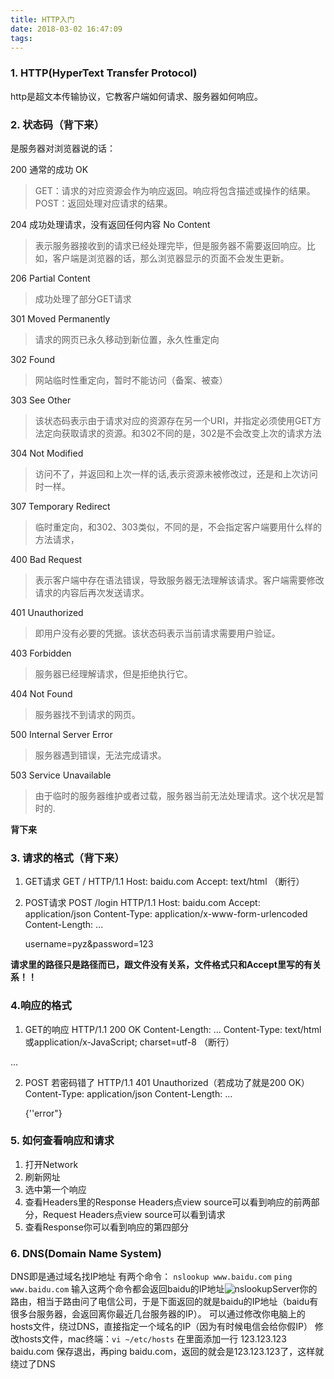 ```yaml
---
title: HTTP入门
date: 2018-03-02 16:47:09
tags:
---
```

### 1. HTTP(HyperText Transfer Protocol)
http是超文本传输协议，它教客户端如何请求、服务器如何响应。

### 2. 状态码（背下来）
是服务器对浏览器说的话：

200 通常的成功 OK
> GET：请求的对应资源会作为响应返回。响应将包含描述或操作的结果。
POST：返回处理对应请求的结果。

204 成功处理请求，没有返回任何内容 No Content
> 表示服务器接收到的请求已经处理完毕，但是服务器不需要返回响应。比如，客户端是浏览器的话，那么浏览器显示的页面不会发生更新。

206 Partial Content
> 成功处理了部分GET请求


301 Moved Permanently
> 请求的网页已永久移动到新位置，永久性重定向


302 Found
> 网站临时性重定向，暂时不能访问（备案、被查）

303 See Other
> 该状态码表示由于请求对应的资源存在另一个URI，并指定必须使用GET方法定向获取请求的资源。和302不同的是，302是不会改变上次的请求方法

304 Not Modified
> 访问不了，并返回和上次一样的话,表示资源未被修改过，还是和上次访问时一样。

307 Temporary Redirect
> 临时重定向，和302、303类似，不同的是，不会指定客户端要用什么样的方法请求，

400 Bad Request
> 表示客户端中存在语法错误，导致服务器无法理解该请求。客户端需要修改请求的内容后再次发送请求。

401 Unauthorized
> 即用户没有必要的凭据。该状态码表示当前请求需要用户验证。

403 Forbidden
> 服务器已经理解请求，但是拒绝执行它。

404 Not Found
> 服务器找不到请求的网页。


500 Internal Server Error
> 服务器遇到错误，无法完成请求。

503 Service Unavailable
> 由于临时的服务器维护或者过载，服务器当前无法处理请求。这个状况是暂时的.


**背下来**


### 3. 请求的格式（背下来）
1. GET请求
GET / HTTP/1.1
Host: baidu.com
Accept: text/html
（断行）

2. POST请求
POST /login HTTP/1.1
Host: baidu.com
Accept: application/json
Content-Type: application/x-www-form-urlencoded
Content-Length: ...

   username=pyz&password=123

**请求里的路径只是路径而已，跟文件没有关系，文件格式只和Accept里写的有关系！！**
### 4.响应的格式
1. GET的响应
HTTP/1.1 200 OK
Content-Length: ...
Content-Type: text/html或application/x-JavaScript; charset=utf-8
（断行）
<!DOCTYPE html>
<html>...</html>

2. POST
若密码错了
HTTP/1.1 401 Unauthorized（若成功了就是200 OK）
Content-Type: application/json
Content-Length: ...

   {''error"}

### 5. 如何查看响应和请求
1. 打开Network
2. 刷新网址
3. 选中第一个响应
4. 查看Headers里的Response Headers点view source可以看到响应的前两部分，Request Headers点view source可以看到请求
5. 查看Response你可以看到响应的第四部分

### 6. DNS(Domain Name System)
DNS即是通过域名找IP地址
有两个命令：
`nslookup www.baidu.com`
`ping www.baidu.com`
输入这两个命令都会返回baidu的IP地址![nslookup](/images/nslookup.png)Server你的路由，相当于路由问了电信公司，于是下面返回的就是baidu的IP地址（baidu有很多台服务器，会返回离你最近几台服务器的IP）。
可以通过修改你电脑上的hosts文件，绕过DNS，直接指定一个域名的IP（因为有时候电信会给你假IP）
修改hosts文件，mac终端：`vi ~/etc/hosts`
在里面添加一行
123.123.123 baidu.com
保存退出，再ping baidu.com，返回的就会是123.123.123了，这样就绕过了DNS